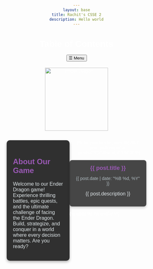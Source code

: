 ```yaml
---
layout: base
title: Rachit's CSSE 2
description: Hello world
---
```


# Table of Contents

<!-- Sidebar Trigger -->
<button id="sidebar-btn">☰ Menu</button>

<!-- Sidebar -->
<div id="sidebar">
  <button id="close-sidebar">&times;</button>
  <ul>
    <li><a href="#">Game Overview</a></li>
    <li><a href="#">Latest Updates</a></li>
    <li><a href="#">How to Play</a></li>
    <li><a href="#">Our Team</a></li>
    <li><a href="#">Contact</a></li>
  </ul>
</div>

<!-- Ender Dragon Clickable Image -->
<div class="dragon-container">
  <img id="ender-dragon" src="/portfolio_2025/CSSE/assets/ender_dragon.png" alt="Ender Dragon">
</div>

<!-- Game Info Section -->
<div class="content-container">
  <div class="game-info">
    <h2>About Our Game</h2>
    <p>Welcome to our Ender Dragon game! Experience thrilling battles, epic quests, and the ultimate challenge of facing the Ender Dragon. Build, strategize, and conquer in a world where every decision matters. Are you ready?</p>
  </div>

  <div class="post-list">
    {% for post in site.posts %}
      {% if post.path contains '_posts/CSSE/Rachit-CSSE2/' %}
        <div class="post-card">
          <a href="/portfolio_2025{{ post.url }}" class="post-title">{{ post.title }}</a>
          <p class="post-date">{{ post.date | date: "%B %d, %Y" }}</p>
          <p class="post-description">{{ post.description }}</p>
        </div>
      {% endif %}
    {% endfor %}
  </div>
</div>

<style>
  /* Background */
  body {
    background: url('ender_background.jpg') no-repeat center center fixed;
    background-size: cover;
    font-family: 'Arial', sans-serif;
    color: #fff;
    text-align: center;
  }

  /* Content Layout */
  .content-container {
    display: flex;
    align-items: flex-start;
    justify-content: space-between;
    margin: 30px;
  }

  /* Game Info Section */
  .game-info {
    width: 40%;
    background: rgba(26, 26, 26, 0.9);
    padding: 20px;
    border-radius: 10px;
    color: #fff;
    box-shadow: 0px 4px 8px rgba(0, 0, 0, 0.3);
    text-align: left;
  }

  .game-info h2 {
    color: #9b59b6;
    font-size: 24px;
  }

  .game-info p {
    font-size: 16px;
    color: #dfe6e9;
  }

  /* Sidebar Styling */
  #sidebar {
    position: fixed;
    left: -250px;
    top: 0;
    width: 250px;
    height: 100%;
    background: rgba(10, 10, 10, 0.95);
    padding-top: 50px;
    transition: 0.3s;
  }

  #sidebar ul {
    list-style: none;
    padding: 0;
  }

  #sidebar ul li {
    padding: 15px;
    text-align: left;
  }

  #sidebar ul li a {
    color: #9b59b6;
    text-decoration: none;
    font-size: 18px;
    display: block;
    transition: 0.3s;
  }

  #sidebar ul li a:hover {
    color: #e67e22;
  }

  /* Posts on the Right */
  .post-list {
    width: 55%;
    display: flex;
    flex-wrap: wrap;
    gap: 15px;
    justify-content: flex-start;
  }

  .post-card {
    background: rgba(26, 26, 26, 0.8);
    border-radius: 8px;
    padding: 15px;
    width: 280px;
    box-shadow: 0px 4px 8px rgba(0, 0, 0, 0.2);
    transition: transform 0.3s ease-in-out;
  }

  .post-card:hover {
    transform: scale(1.05);
  }

  .post-title {
    font-size: 18px;
    font-weight: bold;
    color: #9b59b6;
    text-decoration: none;
  }

  .post-title:hover {
    text-shadow: 0 0 10px #9b59b6;
  }

  .post-date {
    font-size: 14px;
    color: #b2bec3;
  }

  .post-description {
    font-size: 16px;
    color: #dfe6e9;
  }

  /* Ender Dragon Image */
  .dragon-container {
    text-align: center;
    margin: 20px 0;
  }

  #ender-dragon {
    width: 200px;
    cursor: pointer;
    transition: transform 0.3s ease-in-out;
  }

  #ender-dragon:hover {
    transform: scale(1.1);
  }
  /* Close Sidebar Button */
  #close-sidebar {
    position: absolute;
    top: 10px;
    left: 15px; /* Move it to the left */
    font-size: 25px;
    border: none;
    background: none;
    color: white;
    cursor: pointer;
  }
</style>

<script>
  // Sidebar Toggle
  document.getElementById("sidebar-btn").addEventListener("click", function() {
    document.getElementById("sidebar").style.left = "0";
  });

  document.getElementById("close-sidebar").addEventListener("click", function() {
    document.getElementById("sidebar").style.left = "-250px";
  });

  // Ender Dragon Click Effect
  document.getElementById("ender-dragon").addEventListener("click", function() {
    this.src = "/portfolio_2025/CSSE/assets/ender_egg.png"; // Change image to Ender Egg
    this.style.transform = "scale(0.8) rotate(360deg)";
    setTimeout(() => {
      this.style.transform = "scale(0.8)";
    }, 500);
  });
</script>